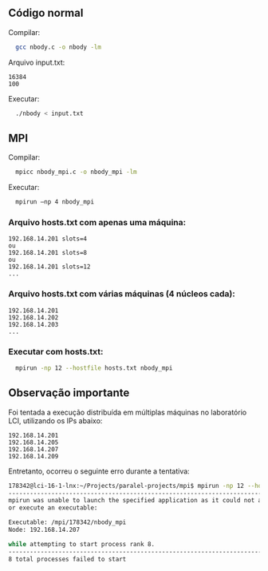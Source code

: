## Código normal ##

Compilar:
```bash
  gcc nbody.c -o nbody -lm
````

Arquivo input.txt:

```
16384
100
```

Executar:

```bash
  ./nbody < input.txt
```

## MPI ##

Compilar:

```bash
  mpicc nbody_mpi.c -o nbody_mpi -lm
```

Executar:

```bash
  mpirun –np 4 nbody_mpi
```

### Arquivo hosts.txt com apenas uma máquina: ###

```text
192.168.14.201 slots=4
ou
192.168.14.201 slots=8
ou
192.168.14.201 slots=12
...
```

### Arquivo hosts.txt com várias máquinas (4 núcleos cada): ###

```text
192.168.14.201
192.168.14.202
192.168.14.203
...
```

### Executar com hosts.txt: ###

```bash
  mpirun -np 12 --hostfile hosts.txt nbody_mpi
```

## Observação importante ##

Foi tentada a execução distribuída em múltiplas máquinas no laboratório LCI, utilizando os IPs abaixo:

```
192.168.14.201
192.168.14.205
192.168.14.207
192.168.14.209
```

Entretanto, ocorreu o seguinte erro durante a tentativa:

```bash
178342@lci-16-1-lnx:~/Projects/paralel-projects/mpi$ mpirun -np 12 --hostfile hosts.txt /mpi/178342/nbody_mpi 16384 100
--------------------------------------------------------------------------
mpirun was unable to launch the specified application as it could not access
or execute an executable:

Executable: /mpi/178342/nbody_mpi
Node: 192.168.14.207

while attempting to start process rank 8.
--------------------------------------------------------------------------
8 total processes failed to start
```